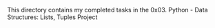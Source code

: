 This directory contains my completed tasks in the 0x03. Python - Data Structures: Lists, Tuples
Project
